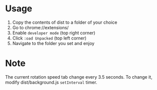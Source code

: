 # Usage
1. Copy the contents of dist to a folder of your choice
2. Go to chrome://extensions/
3. Enable `developer mode` (top right corner)
4. Click `:oad Unpacked` (top left corner)
5. Navigate to the folder you set and enjoy

# Note
The current rotation speed tab change every 3.5 seconds. To change it, modify dist/background.js `setInterval` timer.
